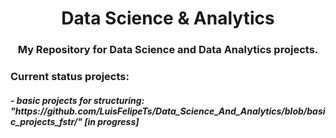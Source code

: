 <h1 align="center">Data Science & Analytics</h1>
<h3 align="center">My Repository for Data Science and Data Analytics projects.</h3> 

<h3 align="left">Current status projects:</h3>
<h5>- basic projects for structuring: "https://github.com/LuisFelipeTs/Data_Science_And_Analytics/blob/basic_projects_fstr/" [in progress]</h5> 

